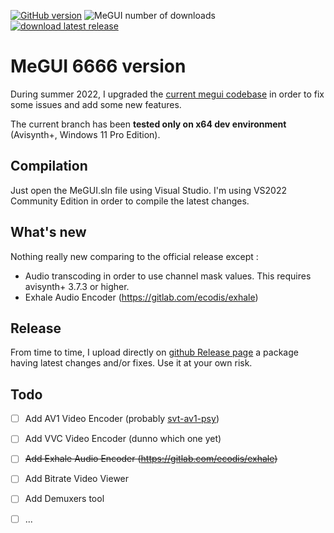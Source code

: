 [![GitHub version](https://img.shields.io/github/v/release/Kurtnoise-zeus/megui)](https://github.com/Kurtnoise-zeus/megui/)
![MeGUI number of downloads](https://img.shields.io/github/downloads/kurtnoise-zeus/megui/latest/total.svg)
[![download latest release](https://img.shields.io/badge/Megui-download-green?style=flat)](https://github.com/Kurtnoise-zeus/megui/releases/latest) 


# MeGUI 6666 version

During summer 2022, I upgraded the [current megui codebase](https://sourceforge.net/p/megui/code/HEAD/tree/megui/trunk/) in order to fix some issues and add some new features. 

The current branch has been **tested only on x64 dev environment** (Avisynth+, Windows 11 Pro Edition).


## Compilation

Just open the MeGUI.sln file using Visual Studio. I'm using VS2022 Community Edition in order to compile the latest changes.

## What's new

Nothing really new comparing to the official release except :
- Audio transcoding in order to use channel mask values. This requires avisynth+ 3.7.3 or higher.
- Exhale Audio Encoder (https://gitlab.com/ecodis/exhale)

## Release

From time to time, I upload directly on [github Release page](https://github.com/Kurtnoise-zeus/megui/releases) a package having latest changes and/or fixes. Use it at your own risk.

## Todo

- [ ] Add AV1 Video Encoder (probably [svt-av1-psy](https://github.com/gianni-rosato/svt-av1-psy))
- [ ] Add VVC Video Encoder (dunno which one yet)
- [ ] ~~Add Exhale Audio Encoder (https://gitlab.com/ecodis/exhale)~~
- [ ] Add Bitrate Video Viewer
- [ ] Add Demuxers tool
- [ ] ...


